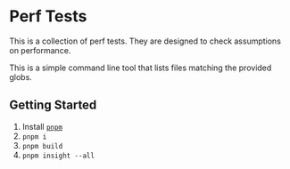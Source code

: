 # Perf Tests

This is a collection of perf tests. They are designed to check assumptions on performance.

This is a simple command line tool that lists files matching the provided globs.

## Getting Started

1. Install [`pnpm`](https://pnppm.io)
1. `pnpm i`
1. `pnpm build`
1. `pnpm insight --all`
